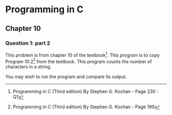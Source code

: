 # Programming in C
## Chapter 10
### Question 1: part 2

This problem is from chapter 10 of the textbook[^1]. This program is to copy Program 10.2[^2] from the textbook. This program counts the number of characters in a string.

You may wish to run the program and compare its output.


[^1]: Programming in C (Third edition) By Stephen G. Kochan - Page 230 : Q1
[^2]: Programming in C (Third edition) By Stephen G. Kochan - Page 199 